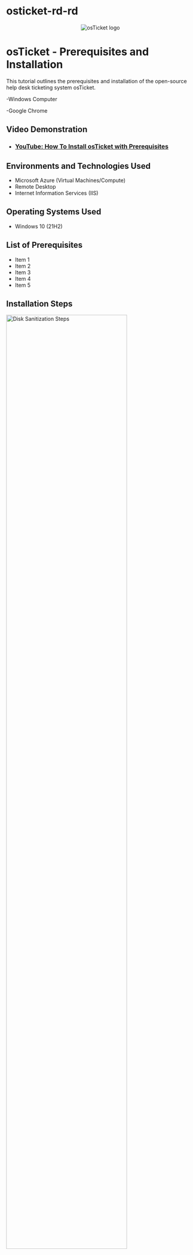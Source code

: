 # osticket-rd-rd

<p align="center">
<img src="https://i.imgur.com/Clzj7Xs.png" alt="osTicket logo"/>
</p>

<h1>osTicket - Prerequisites and Installation</h1>
This tutorial outlines the prerequisites and installation of the open-source help desk ticketing system osTicket.<br />

-Windows Computer

-Google Chrome

<h2>Video Demonstration</h2>

- ### [YouTube: How To Install osTicket with Prerequisites](https://www.youtube.com)

<h2>Environments and Technologies Used</h2>

- Microsoft Azure (Virtual Machines/Compute)
- Remote Desktop
- Internet Information Services (IIS)

<h2>Operating Systems Used </h2>

- Windows 10</b> (21H2)

<h2>List of Prerequisites</h2>

- Item 1
- Item 2
- Item 3
- Item 4
- Item 5




<h2>Installation Steps</h2>

<p>
<img src="https://i.imgur.com/DJmEXEB.png" height="80%" width="80%" alt="Disk Sanitization Steps"/>
</p>
<p>
<strong>Part 1 (Create Virtual Machine in Azure) </strong>
  
<strong>Create a Resource Group </strong>
 - To create a Resource group, click the icon on  the Microsoft Azure homepage named Resource groups.
 - If you do not see this icon, you can simply type "Resource Groups" in the Microsoft Azure search box.
 - Look to the upper left side of the screen for a plus sign with the word Create next to it. Click it.
 - Do you see Resource group *? In the empty box next to it, type the name of what you want your resource group to be called. It can be named anything you want.
 - After you name it, look to the bottom of the screen for a box with the words "Review + create" written inside of it and click it.
 - Once you see a green box at the top of the screen that says, "Validation passed", click the box at the bottom of the screen that says "Create".
 - Congratulations! You have just created your resource group!
  
<strong>Create a Windows 10 Virtual Machine (VM) with 2-4 Virtual CPUs </strong> <br>
 - To create the virtual machine, click the words Microsoft Azure near to the top of the screen, which will take you to the homepage. There will be an icon that says "Virtual machines". Click it.
 - If you don't see it, or just want to use another way, type "Virtual Machines" in the search box and click the first option presented.
 - On the upper left hand side of the screen, click the plus sign with the word "Create" next to it. Select the first option in the drop down menu that comes. It should be titled "Azure virtual machine".
 - Boxes you have to fill out:
	- Resource group *: Click the arrow on the right side of the box and select the name of the resource group you created.
	- Virtual machine name*: name it whatever you want
   	- Image*: Click the arrow in the right side of the box and select the option that includes "Windows 10"
   	- Size*: Pick any of the options that says "2 vcpus" or "4 vcpus"
   	- Username*: name it whatever you want
   	- Password*: whatever you want
   	- Confirm password*: just retype the password you chose
   	- Near the bottom of the screen, check the box next to the sentence: "I confirm I have an eligible Windows 10/11 license with multi-tenant hosting rights." Then click the blue box at the bottom that says, "Review + create"
   	- Once you see a green box at the top of the screen that says, "Validation passed", click the box at the bottom of the screen that says "Create".
   	- Wait until you see the words "Your deployment is complete" on your screen or you recieve a notification on your screen (a pop up box in the upper right side of screen) that say "Deployment succeeded".
		- You can also click on the bell to see the notifications (to find it look at the Microsoft Azure search box, then slide your eyes to the right; it should be the second icon. You can also hover your mouse over it and see if it says Notification. If it does, click it.)

Name: Vm-osticket <br>
Username: labuser (for example/whatever you chose) <br>
Password: osTicketPassword1! (for example/whatever you chose) <br>

<em> Screenshot idea: Screenshot the whole page with an example </em>

</p>
<br />

<p>
<img src="https://i.imgur.com/DJmEXEB.png" height="80%" width="80%" alt="Disk Sanitization Steps"/>
</p>
<p>
<strong> Part 2 (Installation) </strong>
  This part is super simple. What it mainly consists of is clicking and downloading things. 


<strong> Open Installation File Folder in VM </strong>

1) Log in to VM

2) Open Microsoft Edge, open new tab and paste this link: https://drive.google.com/drive/u/0/folders/1APMfNyfNzcxZC6EzdaNfdZsUwxWYChf6



<strong>Install / Enable IIS in Windows WITH
CGI and Common HTTP Features</strong>

Right click start menu and Select run > <br>
(add screenshot) <br>
Type control > <br>
(add screenshot) <br>
Programs > <br>
(add screenshot) <br>
Turn Windows on/off > <br>
(add screenshot) <br>
Check Internet Info Service > <br>
Expand World Wide Web Services > <br>
Expand App Dev Features > <br>
Check CGI > <br>
Expand Common HTTP Feat > <br>
Check all boxes > <br>
Ok <br>

<strong>From the Installation Files, download and install PHP Manager for IIS (PHPManagerForIIS_V1.5.0.msi) </strong>

<strong>From the Installation Files, download and install the Rewrite Module (rewrite_amd64_en-US.msi) </strong>

<strong>Create the directory C:\PHP </strong>

General idea:
Change downloads to C:, and then put a folder titled PHP inside of it

Steps:
File Explorer> <br>
(add screenshot) <br>
Change Downloads to C: > <br>
(add screenshot) <br>
Right click white space + new + folder > <br>
(add screenshot) <br>
Title it PHP <br>
(add screenshot) <br>


<strong>From the Installation Files, download PHP 7.3.8 (php-7.3.8-nts-Win32-VC15-x86.zip) and unzip the contents into C:\PHP<br>
!! ATTENTION !! <br>
If this appears, choose to “Keep” the file: (add screenshot) </strong> <br>

<strong>From the Installation Files, download and install VC_redist.x86.exe. </strong>

<strong>From the Installation Files, download and install MySQL 5.5.62 (mysql-5.5.62-win32.msi) </strong>
Typical Setup -> <br>
Launch Configuration Wizard (after install) -> <br>
Standard Configuration -> <br>
Password1

<strong>Open IIS as an Admin and Register PHP </strong>

1) Type IIS (1), right click it (2), select  Admin (3)

(add screenshot) <br>
   
2) PHP manager > Register new PHP > Click three dots ... > This Pc > PHP > php.cgi > Ok <br>

(add screenshot) <br>

<strong>Reload IIS (Open IIS, Stop and Start the server) </strong>
(add screenshot) <br>

1) Just open vm-osticket (far left side)

2) Just click restart (far right side)

<strong>Install osTicket v1.15.8 <br>
Download osTicket from the Installation Files Folder <br>
Extract and copy “upload” folder to c:\inetpub\wwwroot <br>
Within c:\inetpub\wwwroot, Rename “upload” to “osTicket” <br> </strong>

<strong>Reload IIS (Open IIS, Stop and Start the server) </strong> <br>
(add screenshot)

<strong>Go to sites -> Default -> osTicket <br>
On the right, click “Browse *:80” </strong> <br>
(add screenshot)

<strong> Enable extensions <br>
Go back to IIS, sites -> Default -> osTicket <br>
Double-click PHP Manager <br>
Click “Enable or disable an extension”<br>
Enable: php_imap.dll <br>
Enable: php_intl.dll <br>
Enable: php_opcache.dll <br>
Refresh the osTicket site in your browse, observe the changes </strong>

<strong>Rename: ost-config.php
From: C:\inetpub\wwwroot\osTicket\include\ost-sampleconfig.php
To: C:\inetpub\wwwroot\osTicket\include\ost-config.php</strong>

<strong>Assign Permissions: ost-config.php</strong> <br>
1) Right click ost-config> <br>
2) Pizza (P-S-A: Properties - Security - Advanced)> <br>
3) Disable inheritance > <br>
4) Remove All > <br>
5) ADD > <br>
6) Select a principal > <br>
7) Type everyone + Click check names > <br>
8) Ok > <br>
9) Click Full Control box (all boxes should automatically become checked, if not: check them) > <br>
10) OK > Apply > OK > OK <br>

<strong>Disable inheritance -> Remove All</strong> <br>
1) Right click + PSA


<strong>New Permissions -> Everyone -> All</strong>
 - Add>
Select a principal>
Type everyone>
Check names + check Full control (make sure all boxes checked)

<strong>Continue Setting up osTicket in the browser (click Continue) </strong>

Name Helpdesk

Default email (receives email from customers)

What I used: <br>
Help desk name: Jay HelpDesk <br>
Default email: jay@helper.com <br>
First name: Jay <br>
Last name: Jackson <br>
Email: jay@gmail.com <br>
username: jay <br>
password: Password1 <br>

From the Installation Files, download and install HeidiSQL. <br>
Open Heidi SQL <br>
Create a new session, root/Password1 <br>
Connect to the session <br>
Create a database called “osTicket” 

Continue Setting up osticket in the browser
MySQL Database: osTicket <br>
MySQL Username: root <br>
MySQL Password: Password1 <br>
Click “Install Now!”

Congratulations, hopefully it is installed with no errors!
Browse to your help desk login page: http://localhost/osTicket/scp/login.php

End Users osTicket URL:
http://localhost/osTicket/ 

<strong> Clean up </strong><br>
1) Delete: C:\inetpub\wwwroot\osTicket\setup


<strong>Set Permissions to “Read” only: C:\inetpub\wwwroot\osTicket\include\ost-config.php </strong>
1) PSA (Properties, Security, Advanced)> <br>
2) Click everyone> <br>
3) Click Edit > <br>
4) Uncheck modify&write (only boxes with the word read in it should be checked - ex: read & execute, read)

Notes:
Browse to your help desk login page: http://localhost/osTicket/scp/login.php  
End Users osTicket URL: http://localhost/osTicket/ 

</p>
<br />

<p>
<img src="https://i.imgur.com/DJmEXEB.png" height="80%" width="80%" alt="Disk Sanitization Steps"/>
</p>
